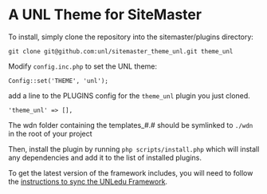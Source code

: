 A UNL Theme for SiteMaster
====================

To install, simply clone the repository into the sitemaster/plugins directory:

`git clone git@github.com:unl/sitemaster_theme_unl.git theme_unl`

Modify `config.inc.php` to set the UNL theme:

`Config::set('THEME', 'unl');`

add a line to the PLUGINS config for the `theme_unl` plugin you just cloned.

`'theme_unl' => [],`

The wdn folder containing the templates_#.# should be symlinked to `./wdn` in the root of your project 

Then, install the plugin by running `php scripts/install.php` which will install any dependencies and add
it to the list of installed plugins.

To get the latest version of the framework includes, you will need to follow the [instructions to sync the UNLedu Framework](https://wdn.unl.edu/documentation/synchronizing-unledu-web-framework).
